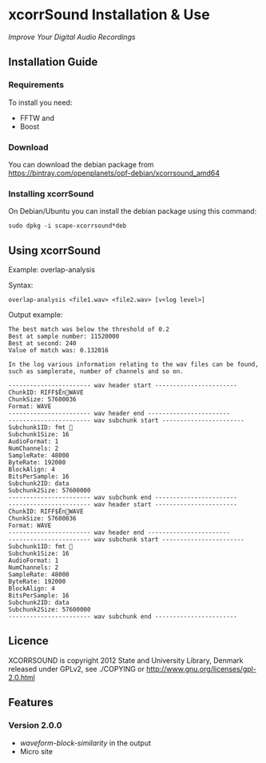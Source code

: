 xcorrSound Installation & Use
=============================
*Improve Your Digital Audio Recordings*

## Installation Guide

### Requirements

To install you need:

* FFTW and
* Boost

### Download

You can download the debian package from https://bintray.com/openplanets/opf-debian/xcorrsound_amd64

### Installing xcorrSound

On Debian/Ubuntu you can install the debian package using this command:

    sudo dpkg -i scape-xcorrsound*deb

## Using xcorrSound

Example: overlap-analysis

Syntax:

    overlap-analysis <file1.wav> <file2.wav> [v<log level>]

Output example:

    The best match was below the threshold of 0.2
    Best at sample number: 11520000
    Best at second: 240
    Value of match was: 0.132016

    In the log various information relating to the wav files can be found,
    such as samplerate, number of channels and so on.

    ----------------------- wav header start -----------------------
    ChunkID: RIFF$ËnWAVE
    ChunkSize: 57600036
    Format: WAVE
    ----------------------- wav header end -----------------------
    ----------------------- wav subchunk start -----------------------
    Subchunk1ID: fmt 
    Subchunk1Size: 16
    AudioFormat: 1
    NumChannels: 2
    SampleRate: 48000
    ByteRate: 192000
    BlockAlign: 4
    BitsPerSample: 16
    Subchunk2ID: data
    Subchunk2Size: 57600000
    ----------------------- wav subchunk end -----------------------
    ----------------------- wav header start -----------------------
    ChunkID: RIFF$ËnWAVE
    ChunkSize: 57600036
    Format: WAVE
    ----------------------- wav header end -----------------------
    ----------------------- wav subchunk start -----------------------
    Subchunk1ID: fmt 
    Subchunk1Size: 16
    AudioFormat: 1
    NumChannels: 2
    SampleRate: 48000
    ByteRate: 192000
    BlockAlign: 4
    BitsPerSample: 16
    Subchunk2ID: data
    Subchunk2Size: 57600000
    ----------------------- wav subchunk end -----------------------

## Licence

XCORRSOUND is copyright 2012 State and University Library, Denmark
released under GPLv2, see ./COPYING or http://www.gnu.org/licenses/gpl-2.0.html

## Features

### Version 2.0.0

* _waveform-block-similarity_ in the output
* Micro site

